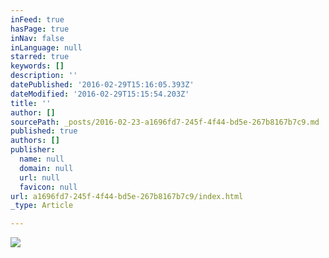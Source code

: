 ```yaml
---
inFeed: true
hasPage: true
inNav: false
inLanguage: null
starred: true
keywords: []
description: ''
datePublished: '2016-02-29T15:16:05.393Z'
dateModified: '2016-02-29T15:15:54.203Z'
title: ''
author: []
sourcePath: _posts/2016-02-23-a1696fd7-245f-4f44-bd5e-267b8167b7c9.md
published: true
authors: []
publisher:
  name: null
  domain: null
  url: null
  favicon: null
url: a1696fd7-245f-4f44-bd5e-267b8167b7c9/index.html
_type: Article

---
```

![](https://s3-us-west-2.amazonaws.com/the-grid-img/p/ca8929dc93b1cc5da4180e909a1edc7c07d9710d.jpg)